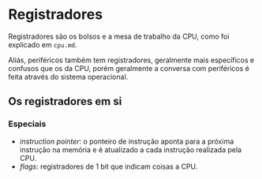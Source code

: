 # Registradores

Registradores são os bolsos e a mesa de trabalho da CPU, como foi explicado em `cpu.md`.

Aliás, periféricos também tem registradores, geralmente mais específicos e confusos que os da CPU, porém geralmente a conversa com periféricos é feita através do sistema operacional.

## Os registradores em si

### Especiais

- _instruction pointer_: o ponteiro de instrução aponta para a próxima instrução na memória e é atualizado a cada instrução realizada pela CPU.  
- _flags_: registradores de 1 bit que indicam coisas a CPU.  
